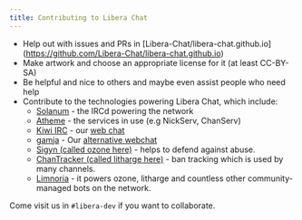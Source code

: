 ```yaml
---
title: Contributing to Libera Chat
---
```


- Help out with issues and PRs in [Libera-Chat/libera-chat.github.io]
(https://github.com/Libera-Chat/libera-chat.github.io)
- Make artwork and choose an appropriate license for it (at least CC-BY-SA)
- Be helpful and nice to others and maybe even assist people who need help
- Contribute to the technologies powering Libera Chat, which include:
  - [Solanum](https://github.com/solanum-ircd/solanum) -
    the IRCd powering the network
  - [Atheme](https://github.com/atheme/atheme) - the services in use 
(e.g NickServ, ChanServ)
  - [Kiwi IRC](https://github.com/kiwiirc/kiwiirc/) -
    our [web chat](https://web.libera.chat)
  - [gamja](https://sr.ht/~emersion/gamja/) -
    Our [alternative webchat](https://web.libera.chat/gamja/)
  - [Sigyn (called ozone here)](https://github.com/Libera-Chat/Sigyn) - 
    helps to defend against abuse.
  - [ChanTracker 
    (called litharge here)](https://github.com/ncoevoet/ChanTracker) -
    ban tracking which is used by many channels.
  - [Limnoria](https://github.com/ProgVal/Limnoria) -
    it powers ozone, litharge and countless other community-managed bots on
    the network.

Come visit us in `#libera-dev` if you want to collaborate.
